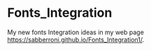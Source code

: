 # Fonts_Integration
My new fonts Integration ideas in my web page
https://sabberroni.github.io/Fonts_Integration1/.
